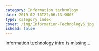 ```yaml
---
category: Information technology
date: 2019-02-16T22:06:13.900Z
type: category index
cover: /img/Information-Technology6.jpg
ishead: false
---
```


Information technology intro is missing...